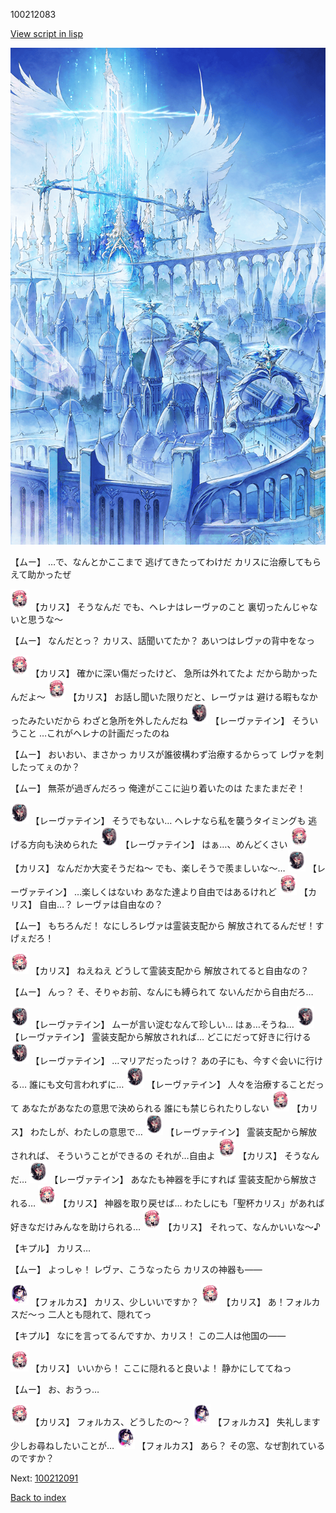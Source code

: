 100212083

[View script in lisp](../scripts/100212083.txt)

![angel_world.png](../images/backgrounds/angel_world.png)

【ムー】
…で、なんとかここまで
逃げてきたってわけだ
カリスに治療してもらえて助かったぜ

<img src="../images/units/3602511.png" alt="3602511.png" height="34"/>
【カリス】
そうなんだ
でも、ヘレナはレーヴァのこと
裏切ったんじゃないと思うな～

【ムー】
なんだとっ？
カリス、話聞いてたか？
あいつはレヴァの背中をなっ

<img src="../images/units/3602511.png" alt="3602511.png" height="34"/>
【カリス】
確かに深い傷だったけど、
急所は外れてたよ
だから助かったんだよ～

<img src="../images/units/3602511.png" alt="3602511.png" height="34"/>
【カリス】
お話し聞いた限りだと、レーヴァは
避ける暇もなかったみたいだから
わざと急所を外したんだね

<img src="../images/units/3100211.png" alt="3100211.png" height="34"/>
【レーヴァテイン】
そういうこと
…これがヘレナの計画だったのね

【ムー】
おいおい、まさかっ
カリスが誰彼構わず治療するからって
レヴァを刺したってぇのか？

【ムー】
無茶が過ぎんだろっ
俺達がここに辿り着いたのは
たまたまだぞ！

<img src="../images/units/3100211.png" alt="3100211.png" height="34"/>
【レーヴァテイン】
そうでもない…
ヘレナなら私を襲うタイミングも
逃げる方向も決められた

<img src="../images/units/3100211.png" alt="3100211.png" height="34"/>
【レーヴァテイン】
はぁ…、めんどくさい

<img src="../images/units/3602511.png" alt="3602511.png" height="34"/>
【カリス】
なんだか大変そうだね～
でも、楽しそうで羨ましいな～…

<img src="../images/units/3100211.png" alt="3100211.png" height="34"/>
【レーヴァテイン】
…楽しくはないわ
あなた達より自由ではあるけれど

<img src="../images/units/3602511.png" alt="3602511.png" height="34"/>
【カリス】
自由…？
レーヴァは自由なの？

【ムー】
もちろんだ！
なにしろレヴァは霊装支配から
解放されてるんだぜ！すげぇだろ！

<img src="../images/units/3602511.png" alt="3602511.png" height="34"/>
【カリス】
ねえねえ
どうして霊装支配から
解放されてると自由なの？

【ムー】
んっ？
そ、そりゃお前、なんにも縛られて
ないんだから自由だろ…

<img src="../images/units/3100211.png" alt="3100211.png" height="34"/>
【レーヴァテイン】
ムーが言い淀むなんて珍しい…
はぁ…そうね…

<img src="../images/units/3100211.png" alt="3100211.png" height="34"/>
【レーヴァテイン】
霊装支配から解放されれば…
どこにだって好きに行ける

<img src="../images/units/3100211.png" alt="3100211.png" height="34"/>
【レーヴァテイン】
…マリアだったっけ？
あの子にも、今すぐ会いに行ける…
誰にも文句言われずに…

<img src="../images/units/3100211.png" alt="3100211.png" height="34"/>
【レーヴァテイン】
人々を治療することだって
あなたがあなたの意思で決められる
誰にも禁じられたりしない

<img src="../images/units/3602511.png" alt="3602511.png" height="34"/>
【カリス】
わたしが、わたしの意思で…

<img src="../images/units/3100211.png" alt="3100211.png" height="34"/>
【レーヴァテイン】
霊装支配から解放されれば、
そういうことができるの
それが…自由よ

<img src="../images/units/3602511.png" alt="3602511.png" height="34"/>
【カリス】
そうなんだ…

<img src="../images/units/3100211.png" alt="3100211.png" height="34"/>
【レーヴァテイン】
あなたも神器を手にすれば
霊装支配から解放される…

<img src="../images/units/3602511.png" alt="3602511.png" height="34"/>
【カリス】
神器を取り戻せば…
わたしにも「聖杯カリス」があれば
好きなだけみんなを助けられる…

<img src="../images/units/3602511.png" alt="3602511.png" height="34"/>
【カリス】
それって、なんかいいな～♪

【キプル】
カリス…

【ムー】
よっしゃ！
レヴァ、こうなったら
カリスの神器も――

<img src="../images/units/3301811.png" alt="3301811.png" height="34"/>
【フォルカス】
カリス、少しいいですか？

<img src="../images/units/3602511.png" alt="3602511.png" height="34"/>
【カリス】
あ！フォルカスだ～っ
二人とも隠れて、隠れてっ

【キプル】
なにを言ってるんですか、カリス！
この二人は他国の――

<img src="../images/units/3602511.png" alt="3602511.png" height="34"/>
【カリス】
いいから！
ここに隠れると良いよ！
静かにしててねっ

【ムー】
お、おうっ…

<img src="../images/units/3602511.png" alt="3602511.png" height="34"/>
【カリス】
フォルカス、どうしたの～？

<img src="../images/units/3301811.png" alt="3301811.png" height="34"/>
【フォルカス】
失礼します
少しお尋ねしたいことが…

<img src="../images/units/3301811.png" alt="3301811.png" height="34"/>
【フォルカス】
あら？
その窓、なぜ割れているのですか？

Next: [100212091](100212091.md)

[Back to index](index.md)

